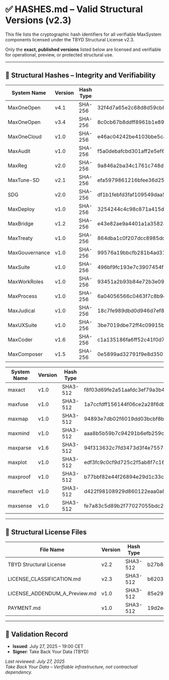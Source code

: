 # ✅ HASHES.md – Valid Structural Versions (v2.3)

This file lists the cryptographic hash identifiers for all verifiable MaxSystem components licensed under the TBYD Structural License v2.3.

Only the **exact, published versions** listed below are licensed and verifiable for operational, preview, or protected structural use.

---

## 🔐 Structural Hashes – Integrity and Verifiability

| System Name         | Version | Hash Type  | Hash                                                                                                                | IPFS CID                                                 |
|---------------------|---------|------------|---------------------------------------------------------------------------------------------------------------------|-----------------------------------------------------------|
| MaxOneOpen          | v4.1    | SHA-256    | 32f4d7a65e2c68d8d59cb81ecb7bff99a5e6a46cb9bc15e8589301571dd7c758                                                    | bafybeibhfmggzyesjmewn6pkutwaq6bnd3axt4pvmqks36yd3xzkshdbhm |
| MaxOneOpen          | v3.4    | SHA-256    | 8c0cb67b8ddff8961b1e89679d81d6f3086867d606a23b77c4bf69a3a44c5500                                                    | bafybeigpoj6k7t3rb3ebjqviw2rtzcvp4tb4bw22hzkptgyerul4xuhz4be |
| MaxOneCloud         | v1.0    | SHA-256    | e46ac04242be4103bbe5ca1402e325d981c3a2d5ebda0abe3d3fe5eb0b83e258                                                    | bafybeigdofotqukuknlrxzpbkqfg2sc7xizjcstxqtp5s6g5mw2pzkpxou |
| MaxAudit            | v1.0    | SHA-256    | f5a0debafcbd301aff2e5ef65f76f9a482697ab8f281b950c0e634fabfed9fac                                                    | bafybeigxavj2rj5iewe2w6ynqupzljqfycztjd4kw2bqwqjltq3wef52gi |
| MaxReg              | v2.0    | SHA-256    | 9a846a2ba34c1761c748d6293074581ef0c1648fb2d3ba17d671c3df75bd996a                                                    | bafybeibstpno5rwrxuor5dsyzw44wbwhdt65xe55khsrue3mavbbllkgfe |
| MaxTune-SD          | v2.1    | SHA-256    | efa5979861216bfee36d2593cef65fca74df09a4a5a25d2cd691831be8c23598                                                    | bafybeihu6mvjhvax6eu24gmfabvgkkhz7mb3uw27uyxv2dtxvcozssyzc4 |
| SDG                 | v2.0    | SHA-256    | df1b1febfd3faf109549daa57456686053fc1812630790a022e10e9b3efee8c9                                                    | bafybeigojbmnon2icahk3qaxmx2k4nvutl7x5ryllxb6x3sf7gj7ds5dza |
| MaxDeploy           | v1.0    | SHA-256    | 3254244c4c98c871a415da12485a9b1dcba91e5124539aa1815aacb0291b410c                                                    | bafybeie4hqnd6fcaimqtwxc4ztj54lmmkxbh5muaugrk77vv6sfjpmj73a |
| MaxBridge           | v1.2    | SHA-256    | e43e82ae9a4401a1a3582446224743d9a23817ed04e3598416309ce8bc75e08f                                                    | bafybeiausa4foevxk7jhmjei3cyoapmlqj63e2zdpqqyrptzxyxu5qdppa |
| MaxTreaty           | v1.0    | SHA-256    | 864dba1c0f207dcc8985dc7d953169c56ee2637a638e17b174f832c371d58a92                                                    | bafybeienvm2acix65xotrox7ylso43bmsz2aa5zpql54vcvaycghj24wz4 |
| MaxGouvernance      | v1.0    | SHA-256    | 99576a19bbcfb281b4ad31ec1ea420d94081e22a10333e50a3f7848355b6a696                                                    | bafybeiezlacrk4kpdpblli7ehwlzy6z5rkzgbwn3mhtwcqoj5imzxvsnxi |
| MaxSuite            | v1.0    | SHA-256    | 496bf9fc193e7c3907454f1fc5d88c4e26776ec2dd5833479b40c0fcd7b07384                                                    | bafybeiaecrd32ll3bud24nbpv527ecd4tlmldbg2s7pzhynpm7lquxvk5a |
| MaxWorkRoles        | v1.0    | SHA-256    | 93451a2b93b84e72b3e097aca288879ce914ae77e3e9401fb16e1304b6aa261a                                                    | bafybeib2e6kehjojahwmvcp75ljq7vmo235v6jjo6zlg3p7gobkflchjxy |
| MaxProcess          | v1.0    | SHA-256    | 6a04056566c0463f7c8b9cd48c6da483bc6c3266fafd6126d2e4854366d2ad17                                                    | bafybeiay4irurfajtit4uqtxzuidtfmfpa67mdqjnbgn2myebqcd7dd6we |
| MaxJudical          | v1.0    | SHA-256    | 18c7fe989dbd0d946d7ef81d3493440045abb3012ea131188bc4a68c3ebd8f83                                                    | bafybeietkj75rr676slafbxizehnjnqzcb2aizsuhmxt5m5gsob4epnkia |
| MaxUXSuite          | v1.0    | SHA-256    | 3be7019dbe72ff4c09915be06714bdfa4d784028464d68c81eb2610f0f851167                                                    | bafybeifoxz2wzq6go5yaxwkn425ijztgdjqehr7udtct5xeoq2imr5xkya |
| MaxCoder            | v1.6    | SHA-256    | c1a135186fa6ff52c41f0d703189ef10d18608e4fe7a1a7a97fd7e7f6e5f70aa                                                    | bafybeidshn3zqwvnrvztvq25ze4g7sqe7e7z5nkvq5qnxso5kqg6i5jq2m |
| MaxComposer         | v1.5    | SHA-256    | 0e5899ad32791f9e8d35073393f4eb1a9278275d10f3466b0ccfc37756bc77c5                                                    | bafybeiaa4it3ljqggowgim6mkblq3qrfvczqbf2rq4myt3fr7nmsdyozxe |

<!-- SHA3-512 Components -->

| System Name         | Version | Hash Type  | Hash                                                                                                                | IPFS CID                                                 |
|---------------------|---------|------------|---------------------------------------------------------------------------------------------------------------------|-----------------------------------------------------------|
| maxact              | v1.0    | SHA3-512   | f8f03d69fe2a51aafdc3ef79a3b4be2f8321900d8be8c7dfb7e82d14694a62f7e8f3fdab05fdf39442955a6c4b448c7762d4cc9f0c3ad7f396d6e9e22900417d | bafybeieydzzrjxz4bjxugmj25mseor6frkglllx47h5ybrzngtkm2s5iyq |
| maxfuse             | v1.0    | SHA3-512   | 1a7ccfdff156144f06ce2a28f6db64dc7d1fdfb0ab11097d004ebdf1b43de79899b8bceebbf929c233a972cfacb54044d625c5dc8cccb987e4df456e4e7766f9 | bafybeidxrxoy5ctm43dazt2lwkqz4y7unfzlpu4b36jm3gyjksvx6rrs7e |
| maxmap              | v1.0    | SHA3-512   | 94893e7db02f6019dd03bcbf8b26b8b0e45c51dbe86c80e727a4cfb3167cc4f43810f03d9a9f9cb58c7b6b19a9de60c7fae735d996f79e360b46eae325e156dd | bafybeihco4hbrgktk5cncznrsrxcoztytiacvtzuyfxkpd2k4xyfeq2ozq |
| maxmind             | v1.0    | SHA3-512   | aaa8b5b59b7c94291b6efb259cd5f06d79f5ce1c1aa45c44744453c185d621cf56cf1914b0bd3e6eb67eb9dbca618a8e6d9f6dc34d98a394099b2a350a6d21cf | bafybeiduhsbt3xzntstjbvly5hs43rxpp34q62bp4c3hgxroldqox3ydfi |
| maxparse            | v1.6    | SHA3-512   | 94f313632c7fd3473d3f4e7557e178f72f711fa2a7c0d15c60d726e7e117b540f36d9c28fcb2b125cb0fe5ef4b68ecfe23e33f6c7d10336d697197f1c9bb0a5e | bafybeieqdpj4ilz5mwpkxpmofh27kh6v4qjqcdt4x3n47vl3slusqckipe |
| maxplot             | v1.0    | SHA3-512   | edf3fc9c0cf9d725c2f5ab8f7c163adfb0c50cfed49d931229c8ab3707b850a1ef8398f8e088be69f1c9c002b822297437b0412964f401c09c59b5a07d558306 | bafybeih3e2vlhvawhfnecdoyiqb6svsvpohtvef2wkg5u4qj2yzbhdfchi |
| maxproof            | v1.0    | SHA3-512   | b77bbf82e44f26894e29d1c33cc4fd1344d420ef0cb2e5d4e0f0f94677e502b0c167dbab6c94d7d51e7e02ac1df09fa9f8939d1e3f21f1f841c6b65d58aeab5f | bafybeiez44vjqbjkq5f3woeqsgnp4fsvexs6ngyzxduuh3a22vch5jo5py |
| maxreflect          | v1.0    | SHA3-512   | d422f98108929d860122eaa0a8088a05577fa3742b75971a2d275fc0100e74b2c842cf23acbfc5f13e0ce3e5145be9341a509204f10d2740b3b54409879063b7 | bafybeihfzqmy56yqhlj3pj7qkxkc4hzy3bga6m4ycxvydv4dc2r7s4v3ou |
| maxsense            | v1.0    | SHA3-512   | fe7a83c5d89b2f77027055bdc245a82d5e0e62dcf42670727f1d2f5a7637f2aa95de9605a1449b8e3bb4f5c4c0d3b56904cd1bfe47f8e894defaa34a5ff28f3e | bafybeifywbr2rxvm2slxpjczmdgjyzpt5z7ldckhcbblvh5j5otxwvni7a |

---

## 📜 Structural License Files

| File Name                    | Version | Hash Type | Hash                                                                                                                | IPFS CID                                                 |
|-----------------------------|---------|-----------|---------------------------------------------------------------------------------------------------------------------|-----------------------------------------------------------|
| TBYD Structural License     | v2.2    | SHA3-512  | b27b8c34f5d861a6ccf1a91cf3cb57ec3cb06319843286d9e9cb7d7d49dddeeb0953fa8b05a183ab2d45746e617d45ff490b0b5b623cf2e749893d631b2a7720 | bafybeicorj5spkxfmxbgz6ozzhsffb4hbuzffunqvnr7he2cuoj37jf4za |
| LICENSE_CLASSIFICATION.md   | v2.3    | SHA3-512  | b6203e6a382e60dbb0502d84cc8fd916f17c48120faeb1f1be85392a8f395b8895cf5c0b5914011cf3f7f918ebf70f3a1c742a36f1702aeead6a6245a1fcf6f7 | bafybeibc4vuhtis2lnh2czemlzbrkjczkx7axli7rxrptn7en3ltmtn6si |
| LICENSE_ADDENDUM_A_Preview.md | v1.0  | SHA3-512  | 85e292f33aa3f01f69b3a1d1cd3b050a45b88fdff36c6e36554f3e7853cbf0a74890a02dc00db22132d55b847ff14e92e69ce282ce9be1b62c292234234d1a56 | bafybeib2n4a7kcy4ovf4iugrjpjkkrlo6yhoiqziblfjymkxypz3opbx3e |
| PAYMENT.md                  | v1.0    | SHA3-512  | 19d2ec0b89b9ef76d08d14c0e845f11a152663fd9ff336979e59b8a1279309d8ff79eaf9a4080a37960569e1b2d7aef3fda10e6602eeb33e6652623bc623e84e | bafybeigcknkafw66svh3nbexiik63h6tgpfripkcfzbjhv34zqfdlryjmi |

---

## 📄 Validation Record

- **Issued**: July 27, 2025 – 19:00 CET  
- **Signer**: Take Back Your Data (TBYD)

_Last reviewed: July 27, 2025_  
_Take Back Your Data – Verifiable infrastructure, not contractual dependency._
